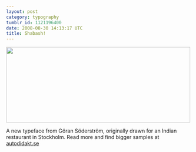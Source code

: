 ```yaml
---
layout: post
category: typography
tumblr_id: 1121196400  
date: 2008-08-30 14:13:17 UTC
title: Shabash!
---
```


<a href="http://autodidakt.se/index.php?page=shabash"><img src="/attachments/2008/08/shabash_500.png" alt="" title="shabash_500" width="500" height="205" class="alignnone size-full wp-image-692" /></a>

A new typeface from Göran Söderström, originally drawn for an Indian restaurant in Stockholm. Read more and find bigger samples at <a href="http://autodidakt.se/index.php?page=shabash">autodidakt.se</a>
